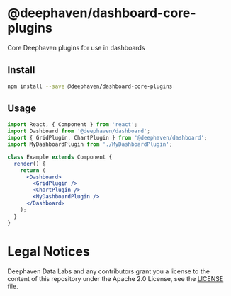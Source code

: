 # @deephaven/dashboard-core-plugins

Core Deephaven plugins for use in dashboards

## Install

```bash
npm install --save @deephaven/dashboard-core-plugins
```

## Usage

```jsx
import React, { Component } from 'react';
import Dashboard from '@deephaven/dashboard';
import { GridPlugin, ChartPlugin } from '@deephaven/dashboard';
import MyDashboardPlugin from './MyDashboardPlugin';

class Example extends Component {
  render() {
    return (
      <Dashboard>
        <GridPlugin />
        <ChartPlugin />
        <MyDashboardPlugin />
      </Dashboard>
    );
  }
}
```

# Legal Notices

Deephaven Data Labs and any contributors grant you a license to the content of this repository under the Apache 2.0 License, see the [LICENSE](../../LICENSE) file.
